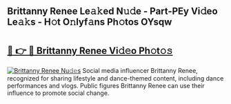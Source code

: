 ## Brittanny Renee Le𝚊𝚔ed N𝚞𝚍e - Part-PEy Vi𝚍eo Le𝚊𝚔s - H𝚘t O𝚗lyf𝚊ns Ph𝚘tos OYsqw

# <h2><a href="http://hf86rp6.feru.top/?c=Brittanny+Renee">🔗 👉 🔴 Brittanny Renee Vi𝚍𝚎o Ph𝚘t𝚘𝚜</a></h2>

[![Brittanny Renee Nu𝚍𝚎s](https://i.imgur.com/0TWrTi3.gif)](http://hf86rp6.feru.top/?c=Brittanny+Renee)
Social media influencer Brittanny Renee, recognized for sharing lifestyle and dance-themed content, including dance performances and vlogs. Public figures Brittanny Renee can use their influence to promote social change. 
